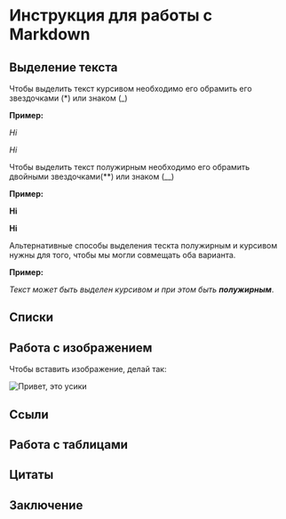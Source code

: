 # Инструкция для работы с Markdown

## Выделение текста

Чтобы выделить текст курсивом необходимо его обрамить его звездочками (*) или знаком (_)

**Пример:**

*Hi*

_Hi_

Чтобы выделить текст полужирным необходимо его обрамить двойными звездочками(**) или знаком (__)

**Пример:**

**Hi**

__Hi__

Альтернативные способы выделения тескта полужирным и курсивом нужны для того, чтобы мы могли совмещать оба варианта.

**Пример:**

_Текст может быть выделен курсивом и при этом быть **полужирным**_.



## Списки

## Работа с изображением 

Чтобы вставить изображение, делай так:

![Привет, это усики](cat.jpeg)

## Ссыли

## Работа с таблицами

## Цитаты

## Заключение



